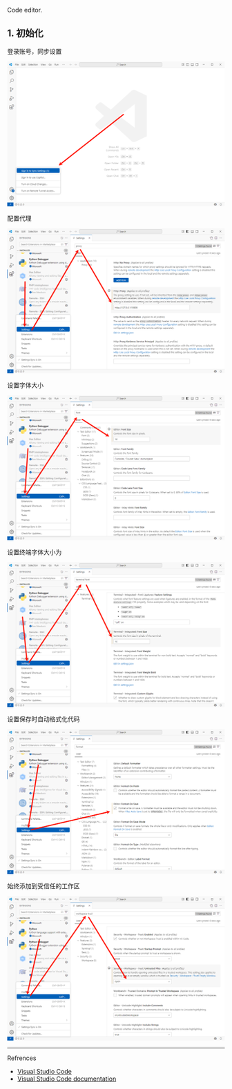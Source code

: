 Code editor.

## 1. 初始化

登录账号，同步设置

![登录账号，同步设置](./../../../../images/Visual_Studio_Code/%E7%99%BB%E5%BD%95%E8%B4%A6%E5%8F%B7%EF%BC%8C%E5%90%8C%E6%AD%A5%E8%AE%BE%E7%BD%AE.png)

配置代理

![配置代理](./../../../../images/Visual_Studio_Code/%E9%85%8D%E7%BD%AE%E4%BB%A3%E7%90%86.png)

设置字体大小

![设置字体大小](./../../../../images/Visual_Studio_Code/%E8%AE%BE%E7%BD%AE%E5%AD%97%E4%BD%93%E5%A4%A7%E5%B0%8F.png)

设置终端字体大小为

![设置终端字体大小](./../../../../images/Visual_Studio_Code/%E8%AE%BE%E7%BD%AE%E7%BB%88%E7%AB%AF%E5%AD%97%E4%BD%93%E5%A4%A7%E5%B0%8F.png)

设置保存时自动格式化代码

![设置保存时自动格式化代码](./../../../../images/Visual_Studio_Code/%E8%AE%BE%E7%BD%AE%E4%BF%9D%E5%AD%98%E6%97%B6%E8%87%AA%E5%8A%A8%E6%A0%BC%E5%BC%8F%E5%8C%96%E4%BB%A3%E7%A0%81.png)

始终添加到受信任的工作区

![始终添加到受信任的工作区](./../../../../images/Visual_Studio_Code/%E5%A7%8B%E7%BB%88%E6%B7%BB%E5%8A%A0%E5%88%B0%E5%8F%97%E4%BF%A1%E4%BB%BB%E7%9A%84%E5%B7%A5%E4%BD%9C%E5%8C%BA.png)

---

Refrences

- [Visual Studio Code](https://code.visualstudio.com/)
- [Visual Studio Code documentation](https://code.visualstudio.com/docs)